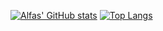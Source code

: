 <!---
<p align="center">
  <img alt="GitHub Stats" src="https://github-readme-stats.vercel.app/api?username=alfasst&count_private=true&show_icons=true">  
</p>
-->
[![Alfas' GitHub stats](https://github-readme-stats.vercel.app/api?username=alfasst)](https://github.com/anuraghazra/github-readme-stats)
[![Top Langs](https://github-readme-stats.vercel.app/api/top-langs/?username=alfasst&layout=compact)](https://github.com/anuraghazra/github-readme-stats)
